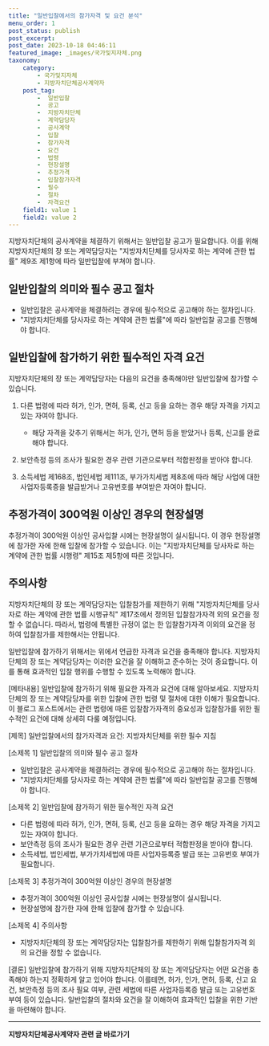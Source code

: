 ```yaml
---
title: "일반입찰에서의 참가자격 및 요건 분석"
menu_order: 1
post_status: publish
post_excerpt: 
post_date: 2023-10-18 04:46:11
featured_image: _images/국가및지자체.png
taxonomy:
    category:
        - 국가및지자체
        - 지방자치단체공사계약자
    post_tag:
        -  일반입찰
        -  공고
        -  지방자치단체
        -  계약담당자
        -  공사계약
        -  입찰
        -  참가자격
        -  요건
        -  법령
        -  현장설명
        -  추정가격
        -  입찰참가자격
        -  필수
        -  절차
        -  자격요건
    field1: value 1
    field2: value 2
---
```



지방자치단체의 공사계약을 체결하기 위해서는 일반입찰 공고가 필요합니다. 이를 위해 지방자치단체의 장 또는 계약담당자는 "지방자치단체를 당사자로 하는 계약에 관한 법률" 제9조 제1항에 따라 일반입찰에 부쳐야 합니다.

## 일반입찰의 의미와 필수 공고 절차
- 일반입찰은 공사계약을 체결하려는 경우에 필수적으로 공고해야 하는 절차입니다.
- "지방자치단체를 당사자로 하는 계약에 관한 법률"에 따라 일반입찰 공고를 진행해야 합니다.

## 일반입찰에 참가하기 위한 필수적인 자격 요건
지방자치단체의 장 또는 계약담당자는 다음의 요건을 충족해야만 일반입찰에 참가할 수 있습니다.

1. 다른 법령에 따라 허가, 인가, 면허, 등록, 신고 등을 요하는 경우 해당 자격을 가지고 있는 자여야 합니다.
   - 해당 자격을 갖추기 위해서는 허가, 인가, 면허 등을 받았거나 등록, 신고를 완료해야 합니다.

2. 보안측정 등의 조사가 필요한 경우 관련 기관으로부터 적합판정을 받아야 합니다.

3. 소득세법 제168조, 법인세법 제111조, 부가가치세법 제8조에 따라 해당 사업에 대한 사업자등록증을 발급받거나 고유번호를 부여받은 자여야 합니다.

## 추정가격이 300억원 이상인 경우의 현장설명
추정가격이 300억원 이상인 공사입찰 시에는 현장설명이 실시됩니다. 이 경우 현장설명에 참가한 자에 한해 입찰에 참가할 수 있습니다. 이는 "지방자치단체를 당사자로 하는 계약에 관한 법률 시행령" 제15조 제5항에 따른 것입니다.

## 주의사항
지방자치단체의 장 또는 계약담당자는 입찰참가를 제한하기 위해 "지방자치단체를 당사자로 하는 계약에 관한 법률 시행규칙" 제17조에서 정의된 입찰참가자격 외의 요건을 정할 수 없습니다. 따라서, 법령에 특별한 규정이 없는 한 입찰참가자격 이외의 요건을 정하여 입찰참가를 제한해서는 안됩니다.

일반입찰에 참가하기 위해서는 위에서 언급한 자격과 요건을 충족해야 합니다. 지방자치단체의 장 또는 계약담당자는 이러한 요건을 잘 이해하고 준수하는 것이 중요합니다. 이를 통해 효과적인 입찰 행위를 수행할 수 있도록 노력해야 합니다.

[메타내용]
일반입찰에 참가하기 위해 필요한 자격과 요건에 대해 알아보세요. 지방자치단체의 장 또는 계약담당자를 위한 입찰에 관한 법령 및 절차에 대한 이해가 필요합니다. 이 블로그 포스트에서는 관련 법령에 따른 입찰참가자격의 중요성과 입찰참가를 위한 필수적인 요건에 대해 상세히 다룰 예정입니다.

[제목]
일반입찰에서의 참가자격과 요건: 지방자치단체를 위한 필수 지침

[소제목 1]
일반입찰의 의미와 필수 공고 절차
- 일반입찰은 공사계약을 체결하려는 경우에 필수적으로 공고해야 하는 절차입니다.
- "지방자치단체를 당사자로 하는 계약에 관한 법률"에 따라 일반입찰 공고를 진행해야 합니다.

[소제목 2]
일반입찰에 참가하기 위한 필수적인 자격 요건
- 다른 법령에 따라 허가, 인가, 면허, 등록, 신고 등을 요하는 경우 해당 자격을 가지고 있는 자여야 합니다.
- 보안측정 등의 조사가 필요한 경우 관련 기관으로부터 적합판정을 받아야 합니다.
- 소득세법, 법인세법, 부가가치세법에 따른 사업자등록증 발급 또는 고유번호 부여가 필요합니다.

[소제목 3]
추정가격이 300억원 이상인 경우의 현장설명
- 추정가격이 300억원 이상인 공사입찰 시에는 현장설명이 실시됩니다.
- 현장설명에 참가한 자에 한해 입찰에 참가할 수 있습니다.

[소제목 4]
주의사항
- 지방자치단체의 장 또는 계약담당자는 입찰참가를 제한하기 위해 입찰참가자격 외의 요건을 정할 수 없습니다.

[결론]
일반입찰에 참가하기 위해 지방자치단체의 장 또는 계약담당자는 어떤 요건을 충족해야 하는지 정확하게 알고 있어야 합니다. 이를테면, 허가, 인가, 면허, 등록, 신고 요건, 보안측정 등의 조사 필요 여부, 관련 세법에 따른 사업자등록증 발급 또는 고유번호 부여 등이 있습니다. 일반입찰의 절차와 요건을 잘 이해하여 효과적인 입찰을 위한 기반을 마련해야 합니다.










<!-- wp:separator -->
<hr class="wp-block-separator has-alpha-channel-opacity"/>
<!-- /wp:separator -->

<!-- wp:group {"backgroundColor":"base","layout":{"type":"constrained"}} -->
<div class="wp-block-group has-base-background-color has-background"><!-- wp:paragraph {"align":"center","fontSize":"large"} -->
<p class="has-text-align-center has-large-font-size"><strong>지방자치단체공사계약자 관련 글 바로가기</strong></p>
<!-- /wp:paragraph -->


<!-- wp:latest-posts
{"categories":[{"id":7140,"count":19,"description":"","link":"https://uknowlaw.com/category/%ec%a7%80%eb%b0%a9%ec%9e%90%ec%b9%98%eb%8b%a8%ec%b2%b4%ea%b3%b5%ec%82%ac%ea%b3%84%ec%95%bd%ec%9e%90/","name":"지방자치단체공사계약자","slug":"지방자치단체공사계약자","taxonomy":"category","parent":0,"meta":[],"_links":{"self":[{"href":"https://uknowlaw.com/wp-json/wp/v2/categories/7140"}],"collection":[{"href":"https://uknowlaw.com/wp-json/wp/v2/categories"}],"about":[{"href":"https://uknowlaw.com/wp-json/wp/v2/taxonomies/category"}],"wp:post_type":[{"href":"https://uknowlaw.com/wp-json/wp/v2/posts?categories=7140"}],"curies":[{"name":"wp","href":"https://api.w.org/{rel}","templated":true}]}}],"postsToShow":100,"excerptLength":28,"postLayout":"grid","columns":2,"featuredImageAlign":"left","featuredImageSizeSlug":"large","fontSize":"medium"} /--></div>
<!-- /wp:group -->